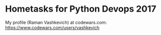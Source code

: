 # Hometasks for Python Devops 2017

My profile (Raman Vashkevich) at codewars.com:
https://www.codewars.com/users/vashkevich

